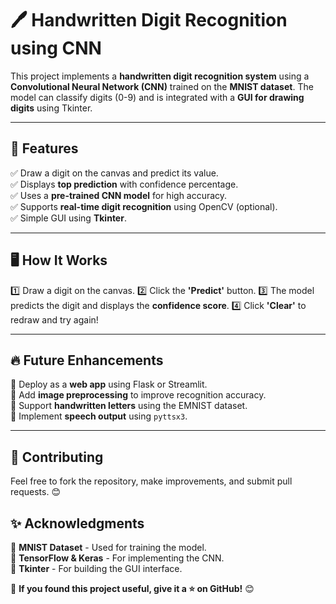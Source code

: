 # 🖊️ Handwritten Digit Recognition using CNN

This project implements a **handwritten digit recognition system** using a **Convolutional Neural Network (CNN)** trained on the **MNIST dataset**. The model can classify digits (0-9) and is integrated with a **GUI for drawing digits** using Tkinter.

---
## 🚀 Features
✅ Draw a digit on the canvas and predict its value.  
✅ Displays **top prediction** with confidence percentage.  
✅ Uses a **pre-trained CNN model** for high accuracy.  
✅ Supports **real-time digit recognition** using OpenCV (optional).  
✅ Simple GUI using **Tkinter**.



---
## 🖥️ How It Works
1️⃣ Draw a digit on the canvas.
2️⃣ Click the **'Predict'** button.
3️⃣ The model predicts the digit and displays the **confidence score**.
4️⃣ Click **'Clear'** to redraw and try again!

---
## 🔥 Future Enhancements
🔹 Deploy as a **web app** using Flask or Streamlit.  
🔹 Add **image preprocessing** to improve recognition accuracy.  
🔹 Support **handwritten letters** using the EMNIST dataset.  
🔹 Implement **speech output** using `pyttsx3`.

---
## 🤝 Contributing
Feel free to fork the repository, make improvements, and submit pull requests. 😊

## ✨ Acknowledgments
🔹 **MNIST Dataset** - Used for training the model.  
🔹 **TensorFlow & Keras** - For implementing the CNN.  
🔹 **Tkinter** - For building the GUI interface.  

📢 **If you found this project useful, give it a ⭐ on GitHub!** 😊

